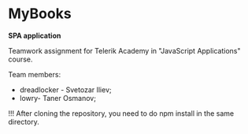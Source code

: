 # MyBooks

**SPA application**

Teamwork assignment for Telerik Academy in "JavaScript Applications" course.

Team members:

 * dreadlocker - Svetozar Iliev;
 * lowry- Taner Osmanov;
 
 !!! After cloning the repository, you need to do npm install in the same directory.
